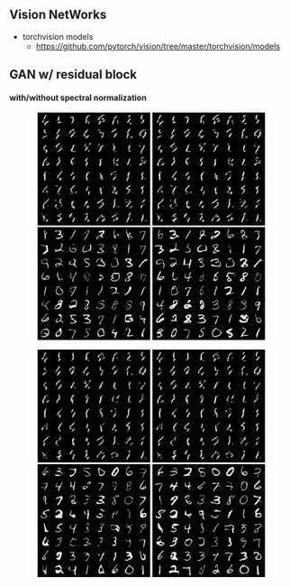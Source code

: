 


## Vision NetWorks


+ torchvision models 
    + https://github.com/pytorch/vision/tree/master/torchvision/models


## GAN w/ residual block 


#### with/without spectral normalization


<p align="center">
    <img width='200', height='200' src="assets/resgan_use_sn=True.gif">
    <img width='200', height='200' src="assets/resgan_use_sn=True_epoch=0.png">
    <img width='200', height='200' src="assets/resgan_use_sn=True_epoch=2.png">
    <img width='200', height='200' src="assets/resgan_use_sn=True_epoch=4.png">
</p>




<p align="center">
    <img width='200', height='200' src="assets/resgan_use_sn=False.gif">
    <img width='200', height='200' src="assets/resgan_use_sn=False_epoch=0.png">
    <img width='200', height='200' src="assets/resgan_use_sn=False_epoch=2.png">
    <img width='200', height='200' src="assets/resgan_use_sn=False_epoch=4.png">
</p>